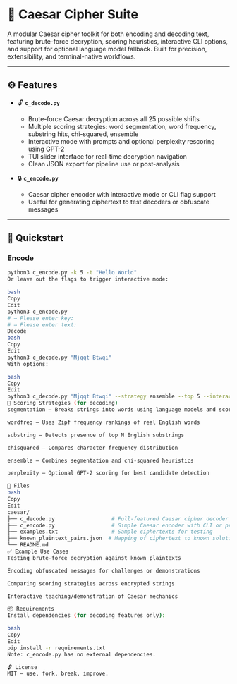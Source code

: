 # 🔐 Caesar Cipher Suite

A modular Caesar cipher toolkit for both encoding and decoding text, featuring brute-force decryption, scoring heuristics, interactive CLI options, and support for optional language model fallback. Built for precision, extensibility, and terminal-native workflows.

---

## ⚙️ Features

- 🔓 **`c_decode.py`**  
  - Brute-force Caesar decryption across all 25 possible shifts
  - Multiple scoring strategies: word segmentation, word frequency, substring hits, chi-squared, ensemble
  - Interactive mode with prompts and optional perplexity rescoring using GPT-2
  - TUI slider interface for real-time decryption navigation
  - Clean JSON export for pipeline use or post-analysis

- 🔒 **`c_encode.py`**  
  - Caesar cipher encoder with interactive mode or CLI flag support
  - Useful for generating ciphertext to test decoders or obfuscate messages

---

## 🚀 Quickstart

### Encode
```bash
python3 c_encode.py -k 5 -t "Hello World"
Or leave out the flags to trigger interactive mode:

bash
Copy
Edit
python3 c_encode.py
# → Please enter key:
# → Please enter text:
Decode
bash
Copy
Edit
python3 c_decode.py "Mjqqt Btwqi"
With options:

bash
Copy
Edit
python3 c_decode.py "Mjqqt Btwqi" --strategy ensemble --top 5 --interactive
🧠 Scoring Strategies (for decoding)
segmentation — Breaks strings into words using language models and scores by word quality

wordfreq — Uses Zipf frequency rankings of real English words

substring — Detects presence of top N English substrings

chisquared — Compares character frequency distribution

ensemble — Combines segmentation and chi-squared heuristics

perplexity — Optional GPT-2 scoring for best candidate detection

📂 Files
bash
Copy
Edit
caesar/
├── c_decode.py                  # Full-featured Caesar cipher decoder
├── c_encode.py                  # Simple Caesar encoder with CLI or prompt mode
├── examples.txt                 # Sample ciphertexts for testing
├── known_plaintext_pairs.json  # Mapping of ciphertext to known solutions (for validation)
└── README.md
✅ Example Use Cases
Testing brute-force decryption against known plaintexts

Encoding obfuscated messages for challenges or demonstrations

Comparing scoring strategies across encrypted strings

Interactive teaching/demonstration of Caesar mechanics

📦 Requirements
Install dependencies (for decoding features only):

bash
Copy
Edit
pip install -r requirements.txt
Note: c_encode.py has no external dependencies.

🔓 License
MIT — use, fork, break, improve.

